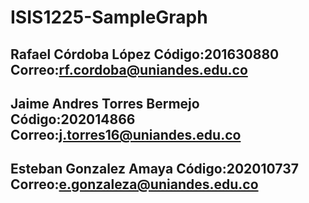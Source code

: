 # ISIS1225-SampleGraph
## Rafael Córdoba López        Código:201630880 Correo:rf.cordoba@uniandes.edu.co
###
## Jaime Andres Torres Bermejo Código:202014866 Correo:j.torres16@uniandes.edu.co 
### 
## Esteban Gonzalez Amaya      Código:202010737 Correo:e.gonzaleza@uniandes.edu.co 
###